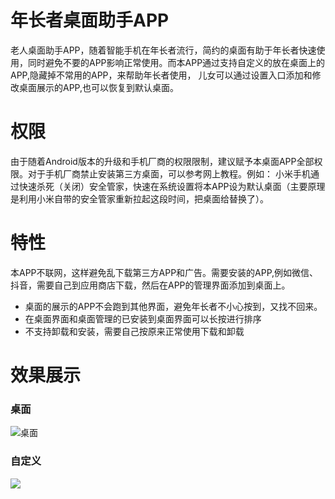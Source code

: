 # 年长者桌面助手APP
老人桌面助手APP，随着智能手机在年长者流行，简约的桌面有助于年长者快速使用，同时避免不要的APP影响正常使用。而本APP通过支持自定义的放在桌面上的APP,隐藏掉不常用的APP，来帮助年长者使用，
儿女可以通过设置入口添加和修改桌面展示的APP,也可以恢复到默认桌面。
# 权限
由于随着Android版本的升级和手机厂商的权限限制，建议赋予本桌面APP全部权限。对于手机厂商禁止安装第三方桌面，可以参考网上教程。例如：
小米手机通过快速杀死（关闭）安全管家，快速在系统设置将本APP设为默认桌面（主要原理是利用小米自带的安全管家重新拉起这段时间，把桌面给替换了）。
# 特性
本APP不联网，这样避免乱下载第三方APP和广告。需要安装的APP,例如微信、抖音，需要自己到应用商店下载，然后在APP的管理界面添加到桌面上。
- 桌面的展示的APP不会跑到其他界面，避免年长者不小心按到，又找不回来。
- 在桌面界面和桌面管理的已安装到桌面界面可以长按进行排序
- 不支持卸载和安装，需要自己按原来正常使用下载和卸载
# 效果展示
### 桌面
![桌面](https://cdn.jsdelivr.net/gh/xxm-sz/dio@main/img/20210316175218.jpg)
### 自定义
![](https://cdn.jsdelivr.net/gh/xxm-sz/dio@main/img/20210316175300.jpg)
